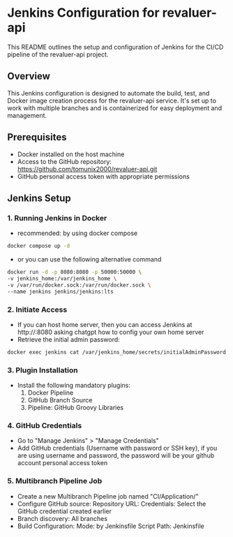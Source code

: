 # Jenkins Configuration for revaluer-api

This README outlines the setup and configuration of Jenkins for the CI/CD pipeline of the revaluer-api project.

## Overview

This Jenkins configuration is designed to automate the build, test, and Docker image creation process for the revaluer-api service. It's set up to work with multiple branches and is containerized for easy deployment and management.

## Prerequisites

- Docker installed on the host machine
- Access to the GitHub repository: https://github.com/tomunix2000/revaluer-api.git
- GitHub personal access token with appropriate permissions

## Jenkins Setup

### 1. Running Jenkins in Docker

- recommended: by using docker compose
```bash
docker compose up -d
```
- or you can use the following alternative command
```bash
docker run -d -p 8080:8080 -p 50000:50000 \
-v jenkins_home:/var/jenkins_home \
-v /var/run/docker.sock:/var/run/docker.sock \
--name jenkins jenkins/jenkins:lts
```

### 2. Initiate Access

- If you can host home server, then you can access Jenkins at http://<your-home-server-ip>:8080
asking chatgpt how to config your own home server
- Retrieve the initial admin password:
```bash
docker exec jenkins cat /var/jenkins_home/secrets/initialAdminPassword
```

### 3. Plugin Installation
- Install the following mandatory plugins:
    1. Docker Pipeline
    2. GitHub Branch Source
    3. Pipeline: GitHub Groovy Libraries

### 4. GitHub Credentials
- Go to "Manage Jenkins" > "Manage Credentials"
- Add GitHub credentials (Username with password or SSH key), if you are using username and password, the password will be your github account personal access token

### 5. Multibranch Pipeline Job
- Create a new Multibranch Pipeline job named "CI/Application/<your-app-name>"
- Configure GitHub source:
    Repository URL: <your-github-repo-link>
    Credentials: Select the GitHub credential created earlier
- Branch discovery: All branches
- Build Configuration:
    Mode: by Jenkinsfile
    Script Path: Jenkinsfile